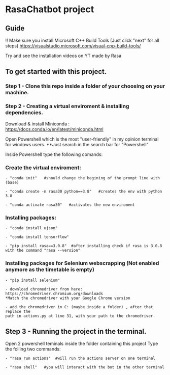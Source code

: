 # RasaChatbot project

## Guide

!! Make sure you install Microsoft C++ Build Tools (Just click "next" for all steps)
https://visualstudio.microsoft.com/visual-cpp-build-tools/


Try and see the installation videos on YT made by Rasa 

## To get started with this project.


### Step 1 - Clone this repo inside a folder of your choosing on your machine.
  
  
### Step 2 - Creating a virtual enviroment & installing dependencies.


  Download & install Miniconda : https://docs.conda.io/en/latest/miniconda.html
  
  Open Powershell which is the most "user-friendly" in my opinion terminal for windows users.
  **Just search in the search bar for "Powershell"


  Inside Powershell type the following comands:


  ### Create the virtual enviroment:
  
    - "conda init"   #should change the begining of the prompt line with (base)
    
    - "conda create -n rasa30 python==3.8"   #creates the env with python 3.8
    
    - "conda activate rasa30"   #activates the new enviroment


  ### Installing packages:
    
    - "conda install ujson"
    
    - "conda install tensorflow"
    
    - "pip install rasa==3.0.8"  #after installing check if rasa is 3.0.8 with the command "rasa --version"


  ### Installing packages for Selenium webscrapping (Not enabled anymore as the timetable is empty)
    
    - "pip install selenium"
    
    - download chromedriver from here:
    https://chromedriver.chromium.org/downloads
    *Match the chromedriver with your Google Chrome version
    
    - add the chromedriver in C: (maybe inside a folder) , after that replace the 
    path in actions.py at line 31, with your path to the chromedriver.
    
        
## Step 3 - Running the project in the terminal.
  
  Open 2 powershell teminals inside the folder containing this project
  Type the folling two commands:
  
    - "rasa run actions"  #will run the actions server on one terminal
    
    - "rasa shell"   #you will interact with the bot in the other terminal
